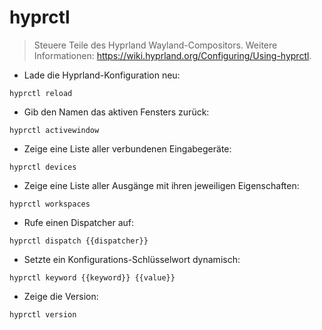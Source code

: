 # hyprctl

> Steuere Teile des Hyprland Wayland-Compositors.
> Weitere Informationen: <https://wiki.hyprland.org/Configuring/Using-hyprctl>.

- Lade die Hyprland-Konfiguration neu:

`hyprctl reload`

- Gib den Namen das aktiven Fensters zurück:

`hyprctl activewindow`

- Zeige eine Liste aller verbundenen Eingabegeräte:

`hyprctl devices`

- Zeige eine Liste aller Ausgänge mit ihren jeweiligen Eigenschaften:

`hyprctl workspaces`

- Rufe einen Dispatcher auf:

`hyprctl dispatch {{dispatcher}}`

- Setzte ein Konfigurations-Schlüsselwort dynamisch:

`hyprctl keyword {{keyword}} {{value}}`

- Zeige die Version:

`hyprctl version`

